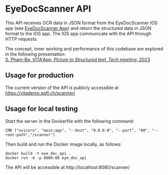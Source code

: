 # EyeDocScanner API
This API receives OCR data in JSON format from the EyeDocScanner IOS app (see [EyeDocScanner App](https://github.com/TemryL/EyeDocScanner_App)) and return the structured data in JSON format to the IOS app. The IOS app communicate with the API through HTTP requests.

The concept, inner working and performance of this codebase are explored in the following presentation:  
[S. Pham-Ba, *VITA'App, Picture to Structured text, Tech meeting*, 2023](https://github.com/TemryL/EyeDocScanner_API/files/12208931/2023.03.06.-.VITA.App.Tech.meeting.pdf)

## Usage for production 
The current version of the API is publicly accessible at https://vitademo.epfl.ch/scanner/
## Usage for local testing

Start the server in the Dockerfile with the following command:
```
CMD ["uvicorn", "main:app", "--host", "0.0.0.0", "--port", "80", "--root-path","/scanner"]
```

Then build and run the Docker image locally, as follows:

```
docker build -t eye_doc_api .
docker run -d -p 8080:80 eye_doc_api
```

The API will be accessible at http://localhost:8080/scanner/
